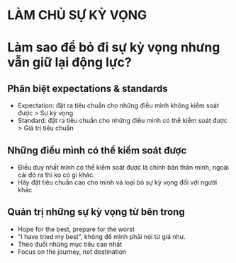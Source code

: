 # LÀM CHỦ SỰ KỲ VỌNG


# Làm sao để bỏ đi sự kỳ vọng nhưng vẫn giữ lại động lực?
## Phân biệt expectations & standards
- Expectation: đặt ra tiêu chuẩn cho những điều mình không kiểm soát được > Sự kỳ vọng
- Standard: đặt ra tiêu chuẩn cho những điều mình có thể kiểm soát được > Giá trị tiêu chuẩn

## Những điều mình có thể kiểm soát được 
- Điều duy nhất mình có thể kiểm soát được là chính bản thân mình, ngoài cái đó ra thì ko có gì khác. 
- Hãy đặt tiêu chuẩn cao cho mình và loại bỏ sự kỳ vọng đối với người khác  

## Quản trị những sự kỳ vọng từ bên trong 
- Hope for the best, prepare for the worst
- "I have tried my best", không để mình phải nói từ giá như.
- Theo đuổi những mục tiêu cao nhất 
- Focus on the journey, not destination 

